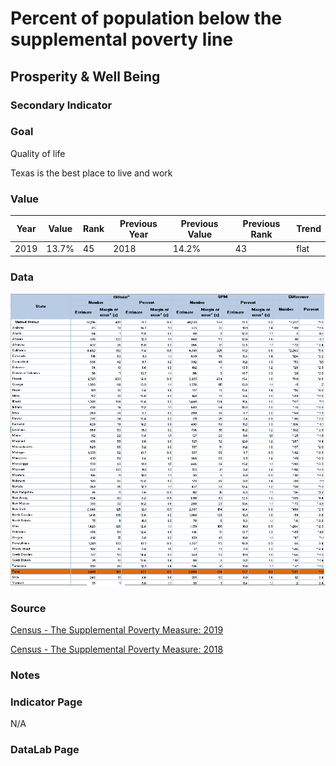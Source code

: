 # Percent of population below the supplemental poverty line

## Prosperity & Well Being

### Secondary Indicator

### **Goal**

Quality of life

Texas is the best place to live and work

### **Value**

| Year |  Value      | Rank     | Previous Year   | Previous Value | Previous Rank | Trend | 
| ----------- | ----------- | ----------- | ----------- | ----------- | ----------- | -----------|
|    2019     |     13.7%    | 45        |    2018     |    14.2%     | 43         | flat        | 

### Data

![2019](./2019.PNG)

### Source

[Census - The Supplemental Poverty Measure: 2019](https://www.census.gov/library/publications/2020/demo/p60-272.html)

[Census - The Supplemental Poverty Measure: 2018](https://www.census.gov/library/publications/2019/demo/p60-268.html)

### Notes



### Indicator Page

N/A

### DataLab Page

<!-- [DataLab Link](https://datalab.texas2036.org/USECVITN2017V1/texas-2036?indicator=1008860&location=1000000&accesskey=ylfnfbb) -->

